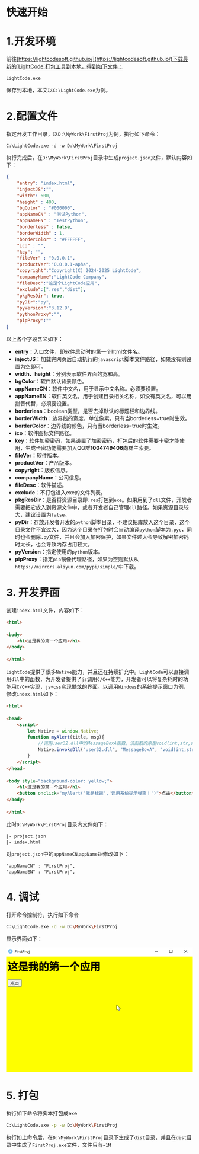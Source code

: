 # 快速开始
# 1.开发环境
前往[https://lightcodesoft.github.io/](https://lightcodesoft.github.io/)下载最新的`LightCode`打包工具到本地，得到如下文件：
```
LightCode.exe
```
保存到本地，本文以`C:\LightCode.exe`为例。

# 2.配置文件
指定开发工作目录，以`D:\MyWork\FirstProj`为例，执行如下命令：
```
C:\LightCode.exe -d -w D:\MyWork\FirstProj
```
执行完成后，在`D:\MyWork\FirstProj`目录中生成`project.json`文件，默认内容如下：
```json
{
	"entry": "index.html",
	"injectJS":"",
	"width": 600,
	"height" : 400,
	"bgColor" : "#000000",
	"appNameCN" : "测试Python",
	"appNameEN" : "TestPython",
	"borderless" : false,
	"borderWidth" : 1,
	"borderColor" : "#FFFFFF",
	"ico" : "",
    "key": "",
	"fileVer" : "0.0.0.1",
	"productVer":"0.0.0.1-apha",
	"copyright":"Copyright(C) 2024-2025 LightCode",
    "companyName":"LightCode Company",
    "fileDesc":"这是个LightCode应用",
	"exclude":[".res","dist"],
    "pkgResDir": true,
	"pyDir":"py",
    "pyVersion":"3.12.9",
    "pythonProxy":"",
    "pipProxy":""
}
```
以上各个字段含义如下：
- **entry**：入口文件，即软件启动时的第一个html文件名。
- **injectJS**：加载完网页后自动执行的`javascript`脚本文件路径，如果没有则设置为空即可。
- **width、height**：分别表示软件界面的宽和高。
- **bgColor**：软件默认背景颜色。
- **appNameCN**：软件中文名，用于显示中文名称。必须要设置。
- **appNameEN**：软件英文名，用于创建目录相关名称，如没有英文名，可以用拼音代替，必须要设置。
- **borderless**：boolean类型，是否去掉默认的标题栏和边界线。
- **borderWidth**：边界线的宽度，单位像素，只有当borderless=true时生效。
- **borderColor**：边界线的颜色，只有当borderless=true时生效。
- **ico**：软件图标文件路径。
- **key**：软件加密密码，如果设置了加密密码，打包后的软件需要卡密才能使用，生成卡密功能需要加入QQ群**1004749406**向群主索要。
- **fileVer**：软件版本。
- **productVer**：产品版本。
- **copyright**：版权信息。
- **companyName**：公司信息。
- **fileDesc**：软件描述。
- **exclude**：不打包进入exe的文件列表。
- **pkgResDir**：是否将资源目录即`.res`打包到`exe`。如果用到了`dll`文件，开发者需要把它放入到资源文件中，或者开发者自己管理`dll`路径。如果资源目录较大，建议设置为`false`。
- **pyDir**：存放开发者开发的`python`脚本目录，不建议把库放入这个目录，这个目录文件不宜过大，因为这个目录在打包时会自动编译`python`脚本为`.pyc`，同时也会删除`.py`文件，并且会加入加密保护，如果文件过大会导致解密加密耗时太长，也会导致内存占用较大。
- **pyVersion**：指定使用的`python`版本。
- **pipProxy**：指定`pip`镜像代理路径，如果为空则默认从`https://mirrors.aliyun.com/pypi/simple/`中下载。

# 3. 开发界面
创建`index.html`文件，内容如下：
```html
<html>

<body>
    <h1>这是我的第一个应用</h1>
</body>

</html>
```
`LightCode`提供了很多`Native`能力，并且还在持续扩充中。`LightCode`可以直接调用`dll`中的函数，为开发者提供了`js`调用`C/C++`能力，开发者可以将复杂耗时的功能用`C/C++`实现，`js+css`实现酷炫的界面。以调用`Windows`的系统提示窗口为例，修改`index.html`如下：
```html
<html>

<head>
    <script>
        let Native = window.Native;
        function myAlert(title, msg){
            //调用user32.dll中的MessageBoxA函数，该函数的原型void(int,str,str,int)，后面传入4个参数
            Native.invokeDll("user32.dll", "MessageBoxA", "void(int,str,str,int)", 0, msg, title , 64);
        }
    </script>
</head>

<body style="background-color: yellow;">
    <h1>这是我的第一个应用</h1>
    <button onclick="myAlert('我是标题','调用系统提示弹窗！')">点击</button>
</body>

</html>
```

此时`D:\MyWork\FirstProj`目录内文件如下：
```
|- project.json
|- index.html
```
对`project.json`中的`appNameCN`,`appNameEN`修改如下：

```
"appNameCN" : "FirstProj",
"appNameEN" : "FirstProj",
```




# 4. 调试
打开命令控制符，执行如下命令

```bash
C:\LightCode.exe -d -w D:\MyWork\FirstProj
```

显示界面如下：

![运行界面](./imgs/first_proj.gif)

# 5. 打包
执行如下命令将脚本打包成exe
```bash
C:\LightCode.exe -p -w D:\MyWork\FirstProj
```
执行如上命令后，在`D:\MyWork\FirstProj`目录下生成了`dist`目录，并且在`dist`目录中生成了`FirstProj.exe`文件，文件只有`~1M`